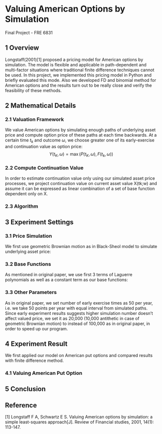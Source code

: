 # Valuing American Options by Simulation
Final Project - FRE 6831

## 1 Overview
Longstaff(2001)[1] proposed a pricing model for American options by simulation. The model is flexible and applicable in path-dependent and multi-factor situations where traditional finite difference techniques cannot be used. In this project, we implemented this pricing model in Python and briefly evaluated this mode. Also we developed FD and binomial method for American options and the results turn out to be really close and verify the feasibility of these methods.

## 2 Mathematical Details
### 2.1 Valuation Framework
We value American options by simulating enough paths of underlying asset price and compute option price of these paths at each time backwards. At a certain time $t_k$ and outcome $\omega$, we choose greater one of its early-exercise and continuation value as option price:
$$ Y(t_K, \omega) = \max(P(t_K, \omega), F(t_k, \omega))$$

### 2.2 Compute Continuation Value
In order to estimate continuation value only using our simulated asset price processes, we project continuation value on
current asset value X(tk;w) and assume it can be expressed as linear combination of a set of base function dependent
only on X.

### 2.3 Algorithm

## 3 Experiment Settings
### 3.1 Price Simulation
We first use geometric Brownian motion as in Black-Sheol model to simulate underlying asset price:

### 3.2 Base Functions
As mentioned in original paper, we use first 3 terms of Laguerre polynomials as well as a constant term as our base
functions:

### 3.3 Other Parameters
As in original paper, we set number of early exercise times as 50 per year, i.e. we take 50 points per year with equal
interval from simulated paths. Since early experiment results suggests higher simulation number doesn’t affect valued
price, we set it as 20,000 (10,000 antithetic in case of geometric Brownian motion) to instead of 100,000 as in original
paper, in order to speed up our program.

## 4 Experiment Result
We first applied our model on American put options and compared results with finite difference method.

### 4.1 Valuing American Put Option

## 5 Conclusion

## Reference
[1] Longstaff F A, Schwartz E S. Valuing American options by simulation: a simple least-squares approach[J]. Review
of Financial studies, 2001, 14(1): 113-147.
